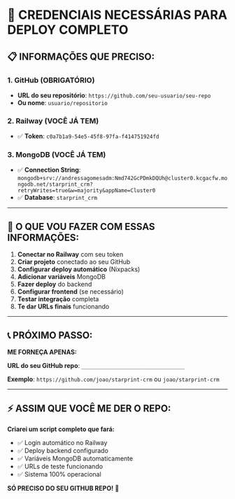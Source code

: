 # 🎯 **CREDENCIAIS NECESSÁRIAS PARA DEPLOY COMPLETO**

## **📋 INFORMAÇÕES QUE PRECISO:**

### **1. GitHub (OBRIGATÓRIO)**
- **URL do seu repositório**: `https://github.com/seu-usuario/seu-repo`
- **Ou nome**: `usuario/repositorio`

### **2. Railway (VOCÊ JÁ TEM)**
- ✅ **Token**: `c0a7b1a9-54e5-45f8-97fa-f414751924fd`

### **3. MongoDB (VOCÊ JÁ TEM)**
- ✅ **Connection String**: `mongodb+srv://andressagomesadm:Nmd742GcPDmkDQUh@cluster0.kcgacfw.mongodb.net/starprint_crm?retryWrites=true&w=majority&appName=Cluster0`
- ✅ **Database**: `starprint_crm`

---

## **🎯 O QUE VOU FAZER COM ESSAS INFORMAÇÕES:**

1. **Conectar no Railway** com seu token
2. **Criar projeto** conectado ao seu GitHub
3. **Configurar deploy automático** (Nixpacks)
4. **Adicionar variáveis** MongoDB
5. **Fazer deploy** do backend
6. **Configurar frontend** (se necessário)
7. **Testar integração** completa
8. **Te dar URLs finais** funcionando

---

## **📞 PRÓXIMO PASSO:**

**ME FORNEÇA APENAS:**

**URL do seu GitHub repo**: `_________________________________`

**Exemplo**: `https://github.com/joao/starprint-crm` ou `joao/starprint-crm`

---

## **⚡ ASSIM QUE VOCÊ ME DER O REPO:**

**Criarei um script completo que fará:**
- ✅ Login automático no Railway
- ✅ Deploy backend configurado
- ✅ Variáveis MongoDB automaticamente
- ✅ URLs de teste funcionando
- ✅ Sistema 100% operacional

**SÓ PRECISO DO SEU GITHUB REPO!** 🚀